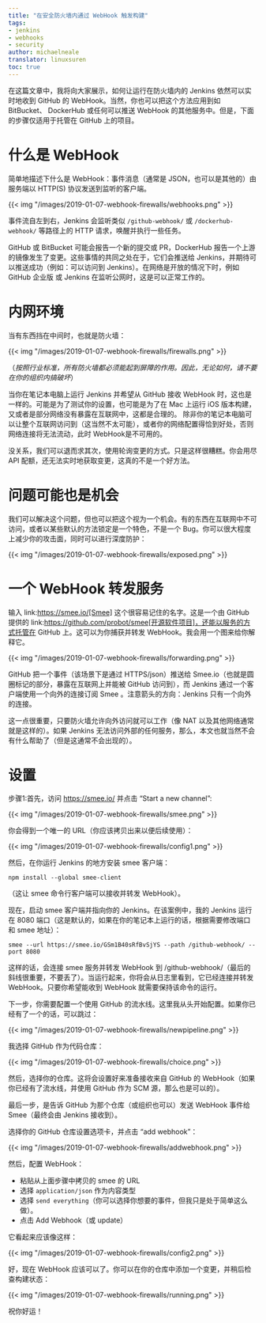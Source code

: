 ```yaml
---
title: "在安全防火墙内通过 WebHook 触发构建"
tags:
- jenkins
- webhooks
- security
author: michaelneale
translator: linuxsuren
toc: true
---
```


在这篇文章中，我将向大家展示，如何让运行在防火墙内的 Jenkins 依然可以实时地收到 GitHub 的 WebHook。当然，你也可以把这个方法应用到如 BitBucket、 DockerHub 或任何可以推送 WebHook 的其他服务中。但是，下面的步骤仅适用于托管在 GitHub 上的项目。

# 什么是 WebHook

简单地描述下什么是 WebHook：事件消息（通常是 JSON，也可以是其他的）由服务端以 HTTP(S) 协议发送到监听的客户端。

{{< img "/images/2019-01-07-webhook-firewalls/webhooks.png" >}}

事件流自左到右，Jenkins 会监听类似 `/github-webhook/` 或 `/dockerhub-webhook/` 等路径上的 HTTP 请求，唤醒并执行一些任务。

GitHub 或 BitBucket 可能会报告一个新的提交或 PR，DockerHub 报告一个上游的镜像发生了变更。这些事情的共同之处在于，它们会推送给 Jenkins，并期待可以推送成功（例如：可以访问到 Jenkins）。在网络是开放的情况下时，例如 GitHub 企业版 或 Jenkins 在监听公网时，这是可以正常工作的。

# 内网环境

当有东西挡在中间时，也就是防火墙：

{{< img "/images/2019-01-07-webhook-firewalls/firewalls.png" >}}

（_按照行业标准，所有防火墙都必须能起到屏障的作用。因此，无论如何，请不要在你的组织内搞破坏_）

当你在笔记本电脑上运行 Jenkins 并希望从 GitHub 接收 WebHook 时，这也是一样的。可能是为了测试你的设置，也可能是为了在 Mac 上运行 iOS 版本构建，又或者是部分网络没有暴露在互联网中，这都是合理的。 除非你的笔记本电脑可以让整个互联网访问到（这当然不太可能），或者你的网络配置得恰到好处，否则网络连接将无法流动，此时 WebHook是不可用的。

没关系，我们可以退而求其次，使用轮询变更的方式。只是这样很糟糕。你会用尽 API 配额，还无法实时地获取变更，这真的不是一个好方法。

# 问题可能也是机会

我们可以解决这个问题，但也可以把这个视为一个机会。有的东西在互联网中不可访问，或者以某些默认的方法锁定是一个特色，不是一个 Bug。你可以很大程度上减少你的攻击面，同时可以进行深度防护：

{{< img "/images/2019-01-07-webhook-firewalls/exposed.png" >}}

# 一个 WebHook 转发服务

输入 link:https://smee.io/[Smee] 这个很容易记住的名字。这是一个由 GitHub 提供的 link:https://github.com/probot/smee[开源软件项目]，还能以服务的方式托管在 GitHub 上。这可以为你捕获并转发 WebHook。我会用一个图来给你解释它。

{{< img "/images/2019-01-07-webhook-firewalls/forwarding.png" >}}

GitHub 把一个事件（该场景下是通过 HTTPS/json）推送给 Smee.io（也就是圆圈标记的部分，暴露在互联网上并能被 GitHub 访问到），而 Jenkins 通过一个客户端使用一个向外的连接订阅 Smee 。注意箭头的方向：Jenkins 只有一个向外的连接。

这一点很重要，只要防火墙允许向外访问就可以工作（像 NAT 以及其他网络通常就是这样的）。如果 Jenkins 无法访问外部的任何服务，那么，本文也就当然不会有什么帮助了（但是这通常不会出现的）。

# 设置

步骤1:首先，访问 https://smee.io/ 并点击 “Start a new channel”:

{{< img "/images/2019-01-07-webhook-firewalls/smee.png" >}}

你会得到一个唯一的 URL（你应该拷贝出来以便后续使用）：

{{< img "/images/2019-01-07-webhook-firewalls/config1.png" >}}

然后，在你运行 Jenkins 的地方安装 smee 客户端：

`npm install --global smee-client`

（这让 smee 命令行客户端可以接收并转发 WebHook）。

现在，启动 smee 客户端并指向你的 Jenkins。在该案例中，我的 Jenkins 运行在 8080 端口（这是默认的，如果在你的笔记本上运行的话，根据需要修改端口和 smee 地址）：

`smee --url https://smee.io/GSm1B40sRfBvSjYS --path /github-webhook/ --port 8080`

这样的话，会连接 smee 服务并转发 WebHook 到 /github-webhook/（最后的斜线很重要，不要丢了）。当运行起来，你将会从日志里看到，它已经连接并转发 WebHook。只要你希望能收到 WebHook 就需要保持该命令的运行。

下一步，你需要配置一个使用 GitHub 的流水线。这里我从头开始配置。如果你已经有了一个的话，可以跳过：

{{< img "/images/2019-01-07-webhook-firewalls/newpipeline.png" >}}

我选择 GitHub 作为代码仓库：

{{< img "/images/2019-01-07-webhook-firewalls/choice.png" >}}

然后，选择你的仓库。这将会设置好来准备接收来自 GitHub 的 WebHook（如果你已经有了流水线，并使用 GitHub 作为 SCM 源，那么也是可以的）。

最后一步，是告诉 GitHub 为那个仓库（或组织也可以）发送 WebHook 事件给 Smee（最终会由 Jenkins 接收到）。

选择你的 GitHub 仓库设置选项卡，并点击 “add webhook”：

{{< img "/images/2019-01-07-webhook-firewalls/addwebhook.png" >}}

然后，配置 WebHook：

* 粘贴从上面步骤中拷贝的 smee 的 URL 
* 选择 `application/json` 作为内容类型
* 选择 `send everything`（你可以选择你想要的事件，但我只是处于简单这么做）。
* 点击 Add Webhook（或 update）

它看起来应该像这样：

{{< img "/images/2019-01-07-webhook-firewalls/config2.png" >}}

好，现在 WebHook 应该可以了。你可以在你的仓库中添加一个变更，并稍后检查构建状态：

{{< img "/images/2019-01-07-webhook-firewalls/running.png" >}}

祝你好运！
